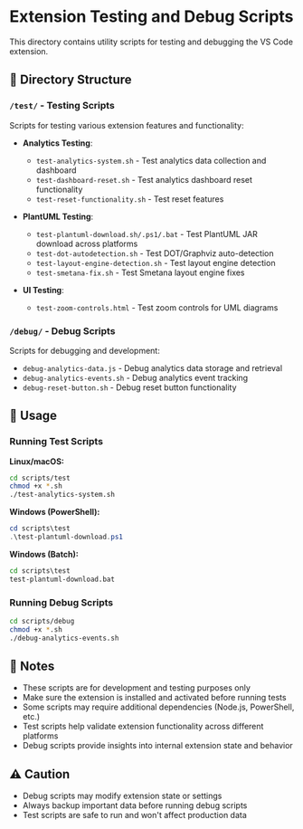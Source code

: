 # Extension Testing and Debug Scripts

This directory contains utility scripts for testing and debugging the VS Code extension.

## 📁 Directory Structure

### `/test/` - Testing Scripts
Scripts for testing various extension features and functionality:

- **Analytics Testing**:
  - `test-analytics-system.sh` - Test analytics data collection and dashboard
  - `test-dashboard-reset.sh` - Test analytics dashboard reset functionality
  - `test-reset-functionality.sh` - Test reset features

- **PlantUML Testing**:
  - `test-plantuml-download.sh/.ps1/.bat` - Test PlantUML JAR download across platforms
  - `test-dot-autodetection.sh` - Test DOT/Graphviz auto-detection
  - `test-layout-engine-detection.sh` - Test layout engine detection
  - `test-smetana-fix.sh` - Test Smetana layout engine fixes

- **UI Testing**:
  - `test-zoom-controls.html` - Test zoom controls for UML diagrams

### `/debug/` - Debug Scripts
Scripts for debugging and development:

- `debug-analytics-data.js` - Debug analytics data storage and retrieval
- `debug-analytics-events.sh` - Debug analytics event tracking
- `debug-reset-button.sh` - Debug reset button functionality

## 🚀 Usage

### Running Test Scripts

**Linux/macOS:**
```bash
cd scripts/test
chmod +x *.sh
./test-analytics-system.sh
```

**Windows (PowerShell):**
```powershell
cd scripts\test
.\test-plantuml-download.ps1
```

**Windows (Batch):**
```cmd
cd scripts\test
test-plantuml-download.bat
```

### Running Debug Scripts

```bash
cd scripts/debug
chmod +x *.sh
./debug-analytics-events.sh
```

## 📝 Notes

- These scripts are for development and testing purposes only
- Make sure the extension is installed and activated before running tests
- Some scripts may require additional dependencies (Node.js, PowerShell, etc.)
- Test scripts help validate extension functionality across different platforms
- Debug scripts provide insights into internal extension state and behavior

## ⚠️ Caution

- Debug scripts may modify extension state or settings
- Always backup important data before running debug scripts
- Test scripts are safe to run and won't affect production data
